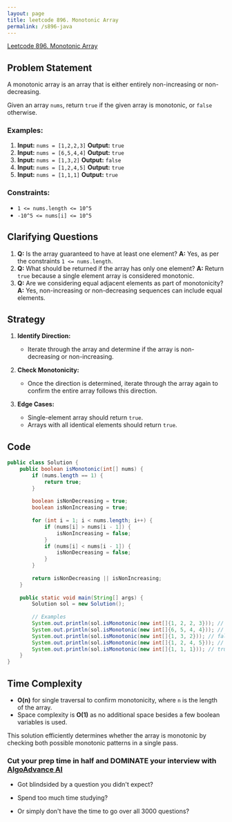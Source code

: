 ```yaml
---
layout: page
title: leetcode 896. Monotonic Array
permalink: /s896-java
---
```

[Leetcode 896. Monotonic Array](https://algoadvance.github.io/algoadvance/l896)
## Problem Statement

A monotonic array is an array that is either entirely non-increasing or non-decreasing.

Given an array `nums`, return `true` if the given array is monotonic, or `false` otherwise.

### Examples:
1. **Input:** `nums = [1,2,2,3]`
   **Output:** `true`
2. **Input:** `nums = [6,5,4,4]`
   **Output:** `true`
3. **Input:** `nums = [1,3,2]`
   **Output:** `false`
4. **Input:** `nums = [1,2,4,5]`
   **Output:** `true`
5. **Input:** `nums = [1,1,1]`
   **Output:** `true`

### Constraints:
- `1 <= nums.length <= 10^5`
- `-10^5 <= nums[i] <= 10^5`

## Clarifying Questions
1. **Q:** Is the array guaranteed to have at least one element?
   **A:** Yes, as per the constraints `1 <= nums.length`.
2. **Q:** What should be returned if the array has only one element?
   **A:** Return `true` because a single element array is considered monotonic.
3. **Q:** Are we considering equal adjacent elements as part of monotonicity?
   **A:** Yes, non-increasing or non-decreasing sequences can include equal elements.

## Strategy

1. **Identify Direction:**
   - Iterate through the array and determine if the array is non-decreasing or non-increasing.
   
2. **Check Monotonicity:**
   - Once the direction is determined, iterate through the array again to confirm the entire array follows this direction.
   
3. **Edge Cases:**
   - Single-element array should return `true`.
   - Arrays with all identical elements should return `true`.

## Code
```java
public class Solution {
    public boolean isMonotonic(int[] nums) {
        if (nums.length == 1) {
            return true;
        }
        
        boolean isNonDecreasing = true;
        boolean isNonIncreasing = true;
        
        for (int i = 1; i < nums.length; i++) {
            if (nums[i] > nums[i - 1]) {
                isNonIncreasing = false;
            }
            if (nums[i] < nums[i - 1]) {
                isNonDecreasing = false;
            }
        }
        
        return isNonDecreasing || isNonIncreasing;
    }
    
    public static void main(String[] args) {
        Solution sol = new Solution();
        
        // Examples
        System.out.println(sol.isMonotonic(new int[]{1, 2, 2, 3})); // true
        System.out.println(sol.isMonotonic(new int[]{6, 5, 4, 4})); // true
        System.out.println(sol.isMonotonic(new int[]{1, 3, 2})); // false
        System.out.println(sol.isMonotonic(new int[]{1, 2, 4, 5})); // true
        System.out.println(sol.isMonotonic(new int[]{1, 1, 1})); // true
    }
}
```

## Time Complexity
- **O(n)** for single traversal to confirm monotonicity, where `n` is the length of the array.
- Space complexity is **O(1)** as no additional space besides a few boolean variables is used.

This solution efficiently determines whether the array is monotonic by checking both possible monotonic patterns in a single pass.


### Cut your prep time in half and DOMINATE your interview with [AlgoAdvance AI](https://algoAdvance.com)

- Got blindsided by a question you didn't expect?

- Spend too much time studying?

- Or simply don't have the time to go over all 3000 questions?

